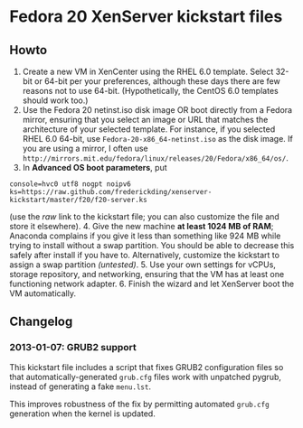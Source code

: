Fedora 20 XenServer kickstart files
===================================

## Howto

1. Create a new VM in XenCenter using the RHEL 6.0 template. Select 32-bit or 64-bit per your preferences, although these days there are few reasons not to use 64-bit. (Hypothetically, the CentOS 6.0 templates should work too.)
2. Use the Fedora 20 netinst.iso disk image OR boot directly from a Fedora mirror, ensuring that you select an image or URL that matches the architecture of your selected template. For instance, if you selected RHEL 6.0 64-bit, use `Fedora-20-x86_64-netinst.iso` as the disk image. If you are using a mirror, I often use `http://mirrors.mit.edu/fedora/linux/releases/20/Fedora/x86_64/os/`.
3. In **Advanced OS boot parameters**, put 
```
console=hvc0 utf8 nogpt noipv6 ks=https://raw.github.com/frederickding/xenserver-kickstart/master/f20/f20-server.ks
```
(use the *raw* link to the kickstart file; you can also customize the file and store it elsewhere).
4. Give the new machine **at least 1024 MB of RAM**; Anaconda complains if you give it less than something like 924 MB while trying to install without a swap partition. You should be able to decrease this safely after install if you have to. Alternatively, customize the kickstart to assign a swap partition *(untested)*.
5. Use your own settings for vCPUs, storage repository, and networking, ensuring that the VM has at least one functioning network adapter.
6. Finish the wizard and let XenServer boot the VM automatically.

## Changelog
### 2013-01-07: GRUB2 support
This kickstart file includes a script that fixes GRUB2 configuration files so 
that automatically-generated `grub.cfg` files work with unpatched pygrub, 
instead of generating a fake `menu.lst`.

This improves robustness of the fix by permitting automated `grub.cfg` 
generation when the kernel is updated.